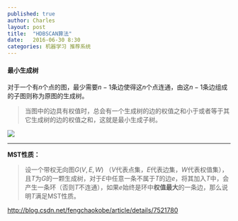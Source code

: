 ```yaml
---
published: true
author: Charles
layout: post
title:  "HDBSCAN算法"
date:   2016-06-30 8:30
categories: 机器学习 推荐系统
---
```


#### 最小生成树

对于一个有$n$个点的图，最少需要$n-1$条边使得这$n$个点连通，由这$n-1$条边组成的子图则称为原图的生成树。

> 当图中的边具有权值时，总会有一个生成树的边的权值之和小于或者等于其它生成树的边的权值之和，这就是最小生成子树。

![][1]

---

**MST性质：**

> 设一个带权无向图$G(V,E,W)$ （$V$代表点集，$E$代表边集，$W$代表权值集），且$T$为$G$的一颗生成树，对于$E$中任意一条不属于$T$的边$e$，将其加入$T$中，会产生一条环（否则$T$不连通），如果$e$始终是环中**权值最大**的一条边，那么说明$T$满足MST性质。

http://blog.csdn.net/fengchaokobe/article/details/7521780

[1]:http://7xjbdi.com1.z0.glb.clouddn.com/300px-Minimum_spanning_tree.svg.png
